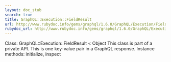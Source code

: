 ```yaml
---
layout: doc_stub
search: true
title: GraphQL::Execution::FieldResult
url: http://www.rubydoc.info/gems/graphql/1.6.0/GraphQL/Execution/FieldResult
rubydoc_url: http://www.rubydoc.info/gems/graphql/1.6.0/GraphQL/Execution/FieldResult
---
```


Class: GraphQL::Execution::FieldResult < Object
This class is part of a private API.
This is one key-value pair in a GraphQL response. 
Instance methods:
initialize, inspect

